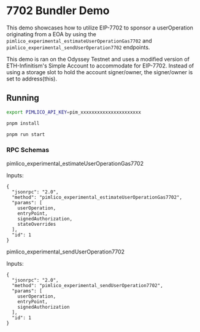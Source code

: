 # 7702 Bundler Demo

This demo showcases how to utilize EIP-7702 to sponsor a userOperation originating from a EOA by using the `pimlico_experimental_estimateUserOperationGas7702` and `pimlico_experimental_sendUserOperation7702` endpoints.

This demo is ran on the Odyssey Testnet and uses a modified version of ETH-Infinitism's Simple Account to accommodate for EIP-7702. Instead of using a storage slot to hold the account signer/owner, the signer/owner is set to address(this).

## Running

```bash
export PIMLICO_API_KEY=pim_xxxxxxxxxxxxxxxxxxxxxx

pnpm install

pnpm run start
```

### RPC Schemas

pimlico_experimental_estimateUserOperationGas7702

Inputs:
```
{
  "jsonrpc": "2.0",
  "method": "pimlico_experimental_estimateUserOperationGas7702",
  "params": [
    userOperation,
    entryPoint,
    signedAuthorization,
    stateOverrides
  ],
  "id": 1
}
```

pimlico_experimental_sendUserOperation7702

Inputs:
```
{
  "jsonrpc": "2.0",
  "method": "pimlico_experimental_sendUserOperation7702",
  "params": [
    userOperation,
    entryPoint,
    signedAuthorization
  ],
  "id": 1
}
```
